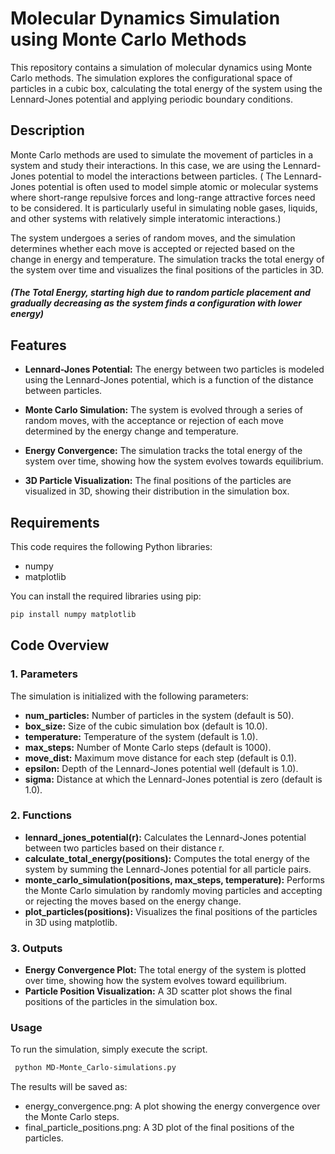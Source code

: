 # Molecular Dynamics Simulation using Monte Carlo Methods

This repository contains a simulation of molecular dynamics using Monte Carlo methods. The simulation explores the configurational space of particles in a cubic box, calculating the total energy of the system using the Lennard-Jones potential and applying periodic boundary conditions.

## Description

Monte Carlo methods are used to simulate the movement of particles in a system and study their interactions. In this case, we are using the Lennard-Jones potential to model the interactions between particles. ( The Lennard-Jones potential is often used to model simple atomic or molecular systems where short-range repulsive forces and long-range attractive forces need to be considered. It is particularly useful in simulating noble gases, liquids, and other systems with relatively simple interatomic interactions.)

The system undergoes a series of random moves, and the simulation determines whether each move is accepted or rejected based on the change in energy and temperature. The simulation tracks the total energy of the system over time and visualizes the final positions of the particles in 3D.

##### (The Total Energy, starting high due to random particle placement and gradually decreasing as the system finds a configuration with lower energy)

## Features

* **Lennard-Jones Potential:** The energy between two particles is modeled using the Lennard-Jones potential, which is a function of the distance between particles.

* **Monte Carlo Simulation:** The system is evolved through a series of random moves, with the acceptance or rejection of each move determined by the energy change and temperature.
  
* **Energy Convergence:** The simulation tracks the total energy of the system over time, showing how the system evolves towards equilibrium.
  
* **3D Particle Visualization:** The final positions of the particles are visualized in 3D, showing their distribution in the simulation box.
  
## Requirements
This code requires the following Python libraries:
* numpy
* matplotlib

You can install the required libraries using pip:

   ```bash
   pip install numpy matplotlib
   ```

## Code Overview

### 1. Parameters
The simulation is initialized with the following parameters:
* **num_particles:** Number of particles in the system (default is 50).
* **box_size:** Size of the cubic simulation box (default is 10.0).
* **temperature:** Temperature of the system (default is 1.0).
* **max_steps:** Number of Monte Carlo steps (default is 1000).
* **move_dist:** Maximum move distance for each step (default is 0.1).
* **epsilon:** Depth of the Lennard-Jones potential well (default is 1.0).
* **sigma:** Distance at which the Lennard-Jones potential is zero (default is 1.0).

  
### 2. Functions

* **lennard_jones_potential(r):** Calculates the Lennard-Jones potential between two particles based on their distance r.
* **calculate_total_energy(positions):** Computes the total energy of the system by summing the Lennard-Jones potential for all particle pairs.
* **monte_carlo_simulation(positions, max_steps, temperature):** Performs the Monte Carlo simulation by randomly moving particles and accepting or rejecting the moves based on the energy change.
* **plot_particles(positions):** Visualizes the final positions of the particles in 3D using matplotlib.


### 3. Outputs

* **Energy Convergence Plot:** The total energy of the system is plotted over time, showing how the system evolves toward equilibrium.
* **Particle Position Visualization:** A 3D scatter plot shows the final positions of the particles in the simulation box.


### Usage

To run the simulation, simply execute the script. 

  ```bash
   python MD-Monte_Carlo-simulations.py
   ```

The results will be saved as:
* energy_convergence.png: A plot showing the energy convergence over the Monte Carlo steps.
* final_particle_positions.png: A 3D plot of the final positions of the particles.
